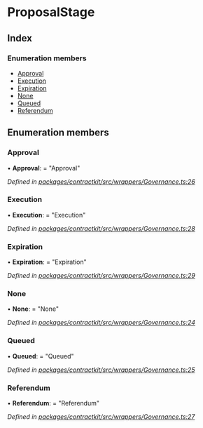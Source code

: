 # ProposalStage

## Index

### Enumeration members

* [Approval](_wrappers_governance_.proposalstage.md#approval)
* [Execution](_wrappers_governance_.proposalstage.md#execution)
* [Expiration](_wrappers_governance_.proposalstage.md#expiration)
* [None](_wrappers_governance_.proposalstage.md#none)
* [Queued](_wrappers_governance_.proposalstage.md#queued)
* [Referendum](_wrappers_governance_.proposalstage.md#referendum)

## Enumeration members

### Approval

• **Approval**: = "Approval"

_Defined in_ [_packages/contractkit/src/wrappers/Governance.ts:26_](https://github.com/celo-org/celo-monorepo/blob/master/packages/contractkit/src/wrappers/Governance.ts#L26)

### Execution

• **Execution**: = "Execution"

_Defined in_ [_packages/contractkit/src/wrappers/Governance.ts:28_](https://github.com/celo-org/celo-monorepo/blob/master/packages/contractkit/src/wrappers/Governance.ts#L28)

### Expiration

• **Expiration**: = "Expiration"

_Defined in_ [_packages/contractkit/src/wrappers/Governance.ts:29_](https://github.com/celo-org/celo-monorepo/blob/master/packages/contractkit/src/wrappers/Governance.ts#L29)

### None

• **None**: = "None"

_Defined in_ [_packages/contractkit/src/wrappers/Governance.ts:24_](https://github.com/celo-org/celo-monorepo/blob/master/packages/contractkit/src/wrappers/Governance.ts#L24)

### Queued

• **Queued**: = "Queued"

_Defined in_ [_packages/contractkit/src/wrappers/Governance.ts:25_](https://github.com/celo-org/celo-monorepo/blob/master/packages/contractkit/src/wrappers/Governance.ts#L25)

### Referendum

• **Referendum**: = "Referendum"

_Defined in_ [_packages/contractkit/src/wrappers/Governance.ts:27_](https://github.com/celo-org/celo-monorepo/blob/master/packages/contractkit/src/wrappers/Governance.ts#L27)

